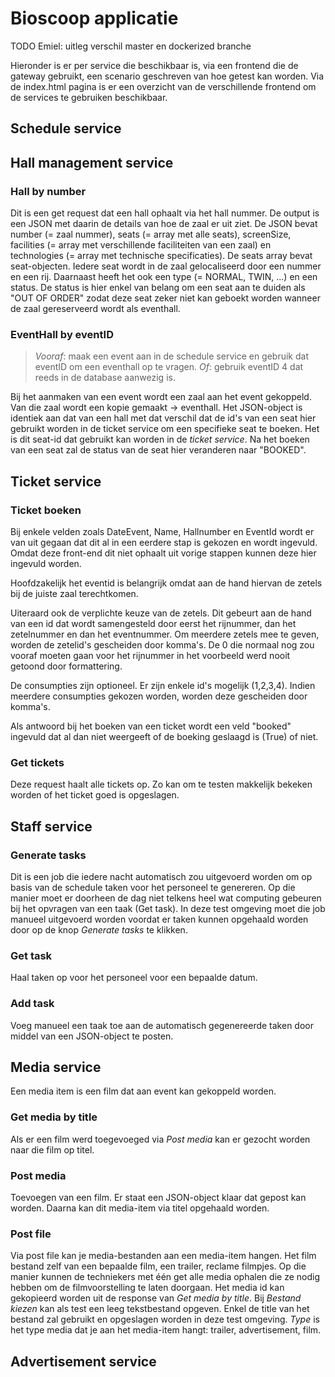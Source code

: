 # Bioscoop applicatie

TODO Emiel: uitleg verschil master en dockerized branche

Hieronder is er per service die beschikbaar is, via een frontend die de gateway gebruikt, een scenario geschreven van hoe getest kan worden. Via de index.html pagina is er een overzicht van de verschillende frontend om de services te gebruiken beschikbaar.

## Schedule service

## Hall management service
### Hall by number
Dit is een get request dat een hall ophaalt via het hall nummer. De output is een JSON met daarin de details van hoe de zaal er uit ziet. De JSON bevat number (= zaal nummer), seats (= array met alle seats), screenSize, facilities (= array met verschillende faciliteiten van een zaal) en technologies (= array met technische specificaties).
De seats array bevat seat-objecten. Iedere seat wordt in de zaal gelocaliseerd door een nummer en een rij. Daarnaast heeft het ook een type (= NORMAL, TWIN, ...) en een status. De status is hier enkel van belang om een seat aan te duiden als "OUT OF ORDER" zodat deze seat zeker niet kan geboekt worden wanneer de zaal gereserveerd wordt als eventhall.

### EventHall by eventID
> *Vooraf*: maak een event aan in de schedule service en gebruik dat eventID om een eventhall op te vragen. *Of*: gebruik eventID 4 dat reeds in de database aanwezig is.

Bij het aanmaken van een event wordt een zaal aan het event gekoppeld. Van die zaal wordt een kopie gemaakt -> eventhall. Het JSON-object is identiek aan dat van een hall met dat verschil dat de id's van een seat hier gebruikt worden in de ticket service om een specifieke seat te boeken. Het is dit seat-id dat gebruikt kan worden in de *ticket service*. Na het boeken van een seat zal de status van de seat hier veranderen naar "BOOKED".

## Ticket service
### Ticket boeken
Bij enkele velden zoals DateEvent, Name, Hallnumber en EventId wordt er van uit gegaan dat dit al in een eerdere stap is gekozen en wordt ingevuld. Omdat deze front-end dit niet ophaalt uit vorige stappen kunnen deze hier ingevuld worden.

Hoofdzakelijk het eventid is belangrijk omdat aan de hand hiervan de zetels bij de juiste zaal terechtkomen.

Uiteraard ook de verplichte keuze van de zetels. Dit gebeurt aan de hand van een id dat wordt samengesteld door eerst het rijnummer, dan het zetelnummer en dan het eventnummer. Om meerdere zetels mee te geven, worden de zetelid's gescheiden door komma's. De 0 die normaal nog zou vooraf moeten gaan voor het rijnummer in het voorbeeld werd nooit getoond door formattering.

De consumpties zijn optioneel. Er zijn enkele id's mogelijk (1,2,3,4). Indien meerdere consumpties gekozen worden, worden deze gescheiden door komma's.

Als antwoord bij het boeken van een ticket wordt een veld "booked" ingevuld dat al dan niet weergeeft of de boeking geslaagd is (True) of niet.

### Get tickets
Deze request haalt alle tickets op. Zo kan om te testen makkelijk bekeken worden of het ticket goed is opgeslagen.

## Staff service
### Generate tasks
Dit is een job die iedere nacht automatisch zou uitgevoerd worden om op basis van de schedule taken voor het personeel te genereren. Op die manier moet er doorheen de dag niet telkens heel wat computing gebeuren bij het opvragen van een taak (Get task). In deze test omgeving moet die job manueel uitgevoerd worden voordat er taken kunnen opgehaald worden door op de knop *Generate tasks* te klikken.

### Get task
Haal taken op voor het personeel voor een bepaalde datum.

### Add task
Voeg manueel een taak toe aan de automatisch gegenereerde taken door middel van een JSON-object te posten.

## Media service
Een media item is een film dat aan event kan gekoppeld worden.
### Get media by title
Als er een film werd toegevoeged via *Post media* kan er gezocht worden naar die film op titel.

### Post media
Toevoegen van een film. Er staat een JSON-object klaar dat gepost kan worden. Daarna kan dit media-item via titel opgehaald worden.

### Post file
Via post file kan je media-bestanden aan een media-item hangen. Het film bestand zelf van een bepaalde film, een trailer, reclame filmpjes. Op die manier kunnen de techniekers met één get alle media ophalen die ze nodig hebben om de filmvoorstelling te laten doorgaan.
Het media id kan gekopieerd worden uit de response van *Get media by title*. Bij *Bestand kiezen* kan als test een leeg tekstbestand opgeven. Enkel de title van het bestand zal gebruikt en opgeslagen worden in deze test omgeving. *Type* is het type media dat je aan het media-item hangt: trailer, advertisement, film.

## Advertisement service

